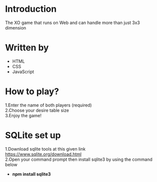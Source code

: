 # Introduction
The XO game that runs on Web and can handle more than just 3x3 dimension
# Written by
* HTML
* CSS
* JavaScript
# How to play?
1.Enter the name of both players (required) <br />
2.Choose your desire table size <br />
3.Enjoy the game! <br />
# SQLite set up
1.Download sqlite tools at this given link https://www.sqlite.org/download.html <br />
2.Open your command prompt then install sqlite3 by using the command below<br />
* <b>npm install sqlite3<b/>  
